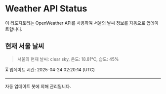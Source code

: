 
# Weather API Status

이 리포지토리는 OpenWeather API를 사용하여 서울의 날씨 정보를 자동으로 업데이트합니다.

## 현재 서울 날씨
> 서울의 현재 날씨: clear sky, 온도: 18.81°C, 습도: 45%

⏳ 업데이트 시간: 2025-04-24 02:20:14 (UTC)

---
자동 업데이트 봇에 의해 관리됩니다.
